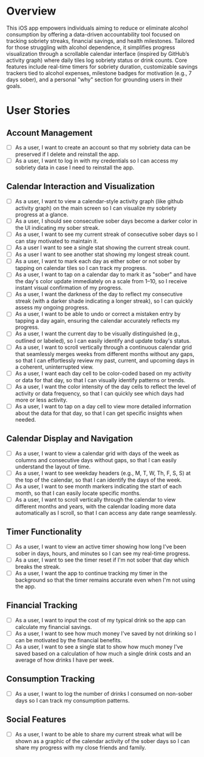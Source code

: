 # Overview

This iOS app empowers individuals aiming to reduce or eliminate alcohol consumption by offering a data-driven accountability tool focused on tracking sobriety streaks, financial savings, and health milestones. Tailored for those struggling with alcohol dependence, it simplifies progress visualization through a scrollable calendar interface (inspired by GitHub’s activity graph) where daily tiles log sobriety status or drink counts. Core features include real-time timers for sobriety duration, customizable savings trackers tied to alcohol expenses, milestone badges for motivation (e.g., 7 days sober), and a personal "why" section for grounding users in their goals.

# User Stories

## Account Management
- [ ] As a user, I want to create an account so that my sobriety data can be preserved if I delete and reinstall the app.
- [ ] As a user, I want to log in with my credentials so I can access my sobriety data in case I need to reinstall the app.

## Calendar Interaction and Visualization
- [ ] As a user, I want to view a calendar-style activity graph (like github activity graph) on the main screen so I can visualize my sobriety progress at a glance.
- [ ] As a user, I should see consecutive sober days become a darker color in the UI indicating my sober streak.
- [ ] As a user, I want to see my current streak of consecutive sober days so I can stay motivated to maintain it.
- [ ] As a user I want to see a single stat showing the current streak count.
- [ ] As a user I want to see another stat showing my longest streak count.
- [ ] As a user, I want to mark each day as either sober or not sober by tapping on calendar tiles so I can track my progress.
- [ ] As a user, I want to tap on a calendar day to mark it as "sober" and have the day's color update immediately on a scale from 1–10, so I receive instant visual confirmation of my progress.
- [ ] As a user, I want the darkness of the day to reflect my consecutive streak (with a darker shade indicating a longer streak), so I can quickly assess my ongoing progress.
- [ ] As a user, I want to be able to undo or correct a mistaken entry by tapping a day again, ensuring the calendar accurately reflects my progress.
- [ ] As a user, I want the current day to be visually distinguished (e.g., outlined or labeled), so I can easily identify and update today's status.
- [ ] As a user, I want to scroll vertically through a continuous calendar grid that seamlessly merges weeks from different months without any gaps, so that I can effortlessly review my past, current, and upcoming days in a coherent, uninterrupted view.
- [ ] As a user, I want each day cell to be color-coded based on my activity or data for that day, so that I can visually identify patterns or trends.
- [ ] As a user, I want the color intensity of the day cells to reflect the level of activity or data frequency, so that I can quickly see which days had more or less activity.
- [ ] As a user, I want to tap on a day cell to view more detailed information about the data for that day, so that I can get specific insights when needed.

## Calendar Display and Navigation
- [ ] As a user, I want to view a calendar grid with days of the week as columns and consecutive days without gaps, so that I can easily understand the layout of time.
- [ ] As a user, I want to see weekday headers (e.g., M, T, W, Th, F, S, S) at the top of the calendar, so that I can identify the days of the week.
- [ ] As a user, I want to see month markers indicating the start of each month, so that I can easily locate specific months.
- [ ] As a user, I want to scroll vertically through the calendar to view different months and years, with the calendar loading more data automatically as I scroll, so that I can access any date range seamlessly.

## Timer Functionality
- [ ] As a user, I want to view an active timer showing how long I've been sober in days, hours, and minutes so I can see my real-time progress.
- [ ] As a user, I want to see the timer reset if I'm not sober that day which breaks the streak.
- [ ] As a user, I want the app to continue tracking my timer in the background so that the timer remains accurate even when I'm not using the app.

## Financial Tracking
- [ ] As a user, I want to input the cost of my typical drink so the app can calculate my financial savings.
- [ ] As a user, I want to see how much money I've saved by not drinking so I can be motivated by the financial benefits.
- [ ] As a user, I want to see a single stat to show how much money I've saved based on a calculation of how much a single drink costs and an average of how drinks I have per week.

## Consumption Tracking
- [ ] As a user, I want to log the number of drinks I consumed on non-sober days so I can track my consumption patterns.

## Social Features
- [ ] As a user, I want to be able to share my current streak what will be shown as a graphic of the calendar activity of the sober days so I can share my progress with my close friends and family.




